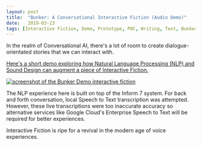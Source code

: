 ```yaml
---
layout: post
title:  "Bunker: A Conversational Interactive Fiction (Audio Demo)"
date:   2019-03-23
tags: [Interactive Fiction, Demo, Prototype, POC, Writing, Text, Bunker, NLP, Natural Language Processing, ML, AI, Sound Design]
---
```


In the realm of Conversational AI, there's a lot of room to create dialogue-orientated stories that we can interact with.

[Here's a short demo exploring how Natural Language Processing (NLP) and Sound Design can augment a piece of Interactive Fiction.](https://s3.amazonaws.com/nlp-if/demo-bunker/Release/play.html)

[![screenshot of the Bunker Demo interactive fiction](media/bunker-screen.png)](https://s3.amazonaws.com/nlp-if/demo-bunker/Release/play.html)

The NLP experience here is built on top of the Inform 7 system. For back and forth conversation, local Speech to Text transcription was attempted. However, these live transcriptions were too inaccurate accuracy so alternative services like Google Cloud's Enterprise Speech to Text will be required for better experiences.

Interactive Fiction is ripe for a revival in the modern age of voice experiences.